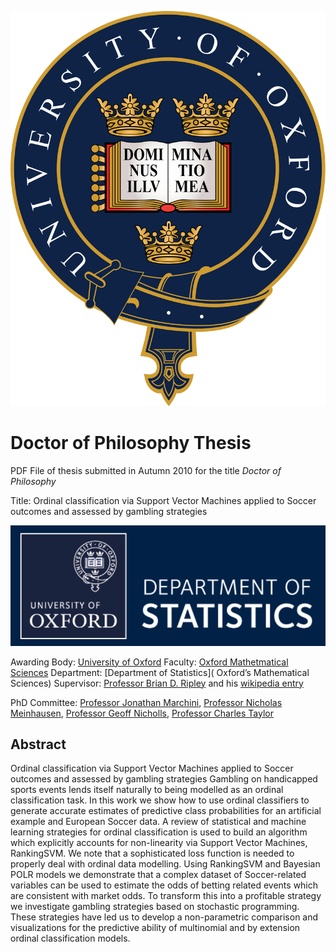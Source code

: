 ![](oxford_university_circlet.svg)

# Doctor of Philosophy Thesis

PDF File of thesis submitted in Autumn 2010 for the title *Doctor of Philosophy*

Title: Ordinal classification via Support Vector Machines applied to Soccer outcomes and assessed by gambling strategies

![](department_of_statistics.png)

Awarding Body: [University of Oxford](http://www.ox.ac.uk/)
Faculty: [Oxford Mathetmatical Sciences](https://www.maths.ox.ac.uk/)
Department: [Department of Statistics]( Oxford’s Mathematical Sciences) 
Supervisor: [Professor Brian D. Ripley](http://www.stats.ox.ac.uk/~ripley/) and his [wikipedia entry](https://en.wikipedia.org/wiki/Brian_D._Ripley) 

PhD Committee: [Professor Jonathan Marchini](https://jmarchini.org/), [Professor Nicholas Meinhausen](https://stat.ethz.ch/~nicolai/), [Professor Geoff Nicholls](http://www.stats.ox.ac.uk/~nicholls/), [Professor Charles Taylor](https://physicalsciences.leeds.ac.uk/staff/84/professor-charles-taylor)

## Abstract

Ordinal classification via Support Vector Machines applied
to Soccer outcomes and assessed by gambling strategies
Gambling on handicapped sports events lends itself naturally to being
modelled as an ordinal classification task. In this work we show how
to use ordinal classifiers to generate accurate estimates of predictive
class probabilities for an artificial example and European Soccer data.
A review of statistical and machine learning strategies for ordinal
classification is used to build an algorithm which explicitly accounts
for non-linearity via Support Vector Machines, RankingSVM. We note
that a sophisticated loss function is needed to properly deal with
ordinal data modelling.
Using RankingSVM and Bayesian POLR models we demonstrate that
a complex dataset of Soccer-related variables can be used to estimate
the odds of betting related events which are consistent with market
odds.
To transform this into a profitable strategy we investigate gambling
strategies based on stochastic programming. These strategies have
led us to develop a non-parametric comparison and visualizations for
the predictive ability of multinomial and by extension ordinal classification models.